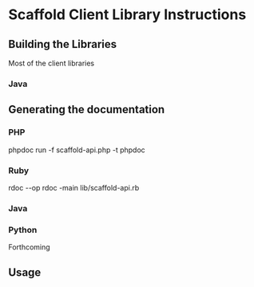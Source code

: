Scaffold Client Library Instructions
===

Building the Libraries
---
Most of the client libraries

### Java

Generating the documentation
---

### PHP
phpdoc run -f scaffold-api.php -t phpdoc

### Ruby
rdoc --op rdoc -main lib/scaffold-api.rb

### Java

### Python
Forthcoming

Usage
---



